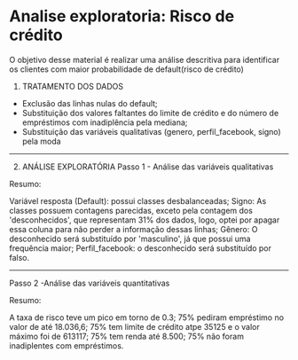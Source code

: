 # Analise exploratoria: Risco de crédito

O objetivo desse material é realizar uma análise descritiva para identificar os clientes com maior probabilidade de default(risco de crédito)

1. TRATAMENTO DOS DADOS
  - Exclusão das linhas nulas do default;
  - Substituição dos valores faltantes do limite de crédito e do número de empréstimos com inadiplência pela mediana;
  - Substituição das variáveis qualitativas (genero, perfil_facebook, signo) pela moda

***********************************************************************************

2. ANÁLISE EXPLORATÓRIA
  Passo 1 - Análise das variáveis qualitativas

  Resumo:

  Variável resposta (Default): possui classes desbalanceadas;
  Signo: As classes possuem contagens parecidas, exceto pela contagem dos 'desconhecidos', que representam 31% dos dados, logo, optei por apagar essa coluna para não perder a informação dessas linhas;
  Gênero: O desconhecido será substituído por 'masculino', já que possui uma frequência maior;
  Perfil_facebook: o desconhecido será substituído por falso.


 ---------------


  Passo 2 -Análise das variáveis quantitativas

  Resumo:

  A taxa de risco teve um pico em torno de 0.3;
  75% pediram empréstimo no valor de até 18.036,6;
  75% tem limite de crédito atpe 35125 e o valor máximo foi de 613117;
  75% tem renda até 8.500;
  75% não foram inadiplentes com empréstimos.

